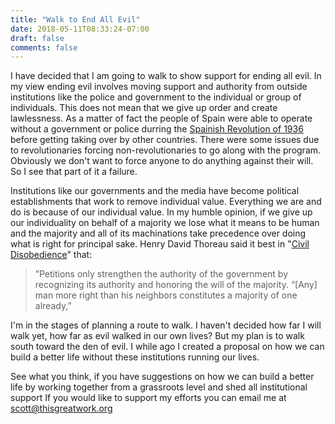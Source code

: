 ```yaml
---
title: "Walk to End All Evil"
date: 2018-05-11T08:33:24-07:00
draft: false
comments: false
---
```


I have decided that I am going to walk to show support for ending all evil. In my view ending evil involves moving support and authority from outside institutions like the police and government to the individual or group of individuals. This does not mean that we give up order and create lawlessness. As a matter of fact the people of Spain were able to operate without a government or police durring the [Spainish Revolution of 1936](https://en.wikipedia.org/wiki/Spanish_Revolution_of_1936) before getting taking over by other countries. There were some issues due to revolutionaries forcing non-revolutionaries to go along with the program. Obviously we don't want to force anyone to do anything against their will. So I see that part of it a failure.

Institutions like our governments and the media have become political establishments that work to remove individual value. Everything we are and do is because of our individual value. In my humble opinion, if we give up our individuality on behalf of a majority we lose what it means to be human and the majority and all of its machinations take precedence over doing what is right for principal sake. Henry David Thoreau said it best in "[Civil Disobedience](http://www.gutenberg.org/ebooks/71)" that:

> ”Petitions only strengthen the authority of the government by recognizing its authority and honoring the will of the majority. “[Any] man more right than his neighbors constitutes a majority of one already,”

I'm in the stages of planning a route to walk. I haven't decided how far I will walk yet, how far as evil walked in our own lives? But my plan is to walk south toward the den of evil. I while ago I created a proposal on how we can build a better life without these institutions running our lives.

See what you think, if you have suggestions on how we can build a better life by working together from a grassroots level and shed all institutional support If you would like to support my efforts you can email me at scott@thisgreatwork.org
